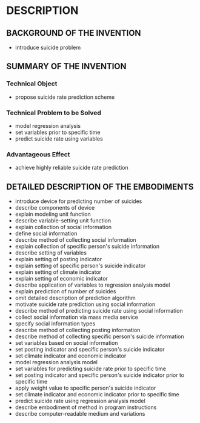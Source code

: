 # DESCRIPTION

## BACKGROUND OF THE INVENTION

- introduce suicide problem

## SUMMARY OF THE INVENTION

### Technical Object

- propose suicide rate prediction scheme

### Technical Problem to be Solved

- model regression analysis
- set variables prior to specific time
- predict suicide rate using variables

### Advantageous Effect

- achieve highly reliable suicide rate prediction

## DETAILED DESCRIPTION OF THE EMBODIMENTS

- introduce device for predicting number of suicides
- describe components of device
- explain modeling unit function
- describe variable-setting unit function
- explain collection of social information
- define social information
- describe method of collecting social information
- explain collection of specific person's suicide information
- describe setting of variables
- explain setting of posting indicator
- explain setting of specific person's suicide indicator
- explain setting of climate indicator
- explain setting of economic indicator
- describe application of variables to regression analysis model
- explain prediction of number of suicides
- omit detailed description of prediction algorithm
- motivate suicide rate prediction using social information
- describe method of predicting suicide rate using social information
- collect social information via mass media service
- specify social information types
- describe method of collecting posting information
- describe method of collecting specific person's suicide information
- set variables based on social information
- set posting indicator and specific person's suicide indicator
- set climate indicator and economic indicator
- model regression analysis model
- set variables for predicting suicide rate prior to specific time
- set posting indicator and specific person's suicide indicator prior to specific time
- apply weight value to specific person's suicide indicator
- set climate indicator and economic indicator prior to specific time
- predict suicide rate using regression analysis model
- describe embodiment of method in program instructions
- describe computer-readable medium and variations

